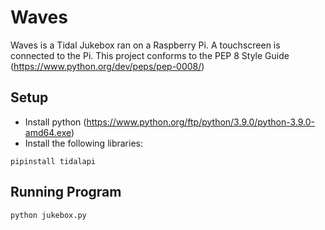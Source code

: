 # Waves
Waves is a Tidal Jukebox ran on a Raspberry Pi. A touchscreen is connected to the Pi.
This project conforms to the PEP 8 Style Guide (https://www.python.org/dev/peps/pep-0008/)
## Setup
- Install python (https://www.python.org/ftp/python/3.9.0/python-3.9.0-amd64.exe)
- Install the following libraries:
```
pipinstall tidalapi
```
## Running Program
```
python jukebox.py
```
